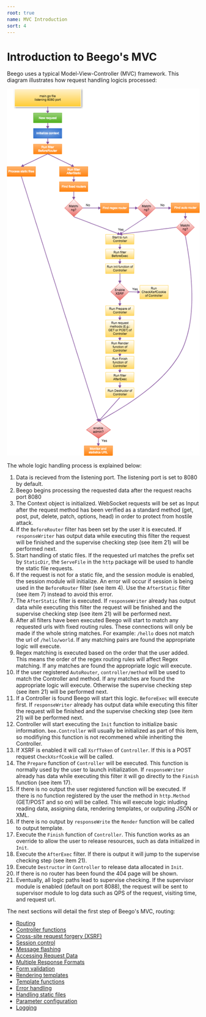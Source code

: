 ```yaml
---
root: true
name: MVC Introduction
sort: 4
---
```


# Introduction to Beego's MVC
 
Beego uses a typical Model-View-Controller (MVC) framework. This diagram illustrates how request handling logicis processed:

![](../images/detail.png)

The whole logic handling process is explained below:

1. Data is recieved from the listening port.  The listening port is set to 8080 by default.
2. Beego begins processing the requested data after the request reachs port 8080
3. The Context object is initialized. WebSocket requests will be set as Input after the request method has been verified as a standard method (get, post, put, delete, patch, options, head) in order to protect from hostile attack.
4. If the `BeforeRouter` filter has been set by the user it is executed. If `responseWriter` has output data while executing this filter the request will be finished and the supervise checking step (see item 21) will be performed next.
5. Start handling of static files. If the requested url matches the prefix set by `StaticDir`, the `ServeFile` in the `http` package will be used to handle the static file requests.
6. If the request is not for a static file, and the session module is enabled, the session module will initialize. An error will occur if session is being used in the `BeforeRouter` filter (see item 4).  Use the `AfterStatic` filter (see item 7) instead to avoid this error.
7. The `AfterStatic` filter is executed. If `responseWriter` already has output data while executing this filter the request will be finished and the supervise checking step (see item 21) will be performed next.
8. After all filters have been executed Beego will start to match any requested urls with fixed routing rules. These connections will only be made if the whole string matches. For example: `/hello` does not match the url of `/hello/world`.  If any matching pairs are found the appropriate logic will execute.
9. Regex matching is executed based on the order that the user added. This means the order of the regex routing rules will affect Regex matching. If any matches are found the appropriate logic will execute.
10. If the user registered `AutoRouter`, `controller/method` will be used to match the Controller and method. If any matches are found the appropriate logic will execute. Otherwise the supervise checking step (see item 21) will be performed next.
11. If a Controller is found Beego will start this logic. `BeforeExec` will execute first. If `responseWriter` already has output data while executing this filter the request will be finished and the supervise checking step (see item 21) will be performed next.
12. Controller will start executing the `Init` function to initialize basic information. `bee.Controller` will usually be initialized as part of this item, so modifiying this function is not recommened while inheriting the Controller.
13. If XSRF is enabled it will call `XsrfToken` of `Controller`. If this is a POST request `CheckXsrfCookie` will be called.
14. The `Prepare` function of `Controller` will be executed. This function is normally used by the user to launch initialization. If `responseWriter` already has data while executing this filter it will go directly to the `Finish` function (see item 17).
15. If there is no output the user registered function will be executed. If there is no function registered by the user the method in `http.Method` (GET/POST and so on) will be called.  This will execute logic inluding reading data, assigning data, rendering templates, or outputing JSON or XML.
16. If there is no output by `responseWrite` the `Render` function will be called to output template.
17. Execute the `Finish` function of `Controller`. This function works as an override to allow the user to release resources, such as data initialized in `Init`.
18. Execute the `AfterExec` filter.  If there is output it will jump to the supervise checking step (see item 21).
19. Execute `Destructor` in `Controller` to release data allocated in `Init`.
20. If there is no router has been found the 404 page will be shown.
21. Eventually, all logic paths lead to supervise checking. If the supervisor module is enabled (default on port 8088), the request will be sent to supervisor module to log data such as QPS of the request, visiting time, and request url.

The next sections will detail the first step of Beego's MVC, routing:

- [Routing](controller/router.md)
- [Controller functions](controller/controller.md)
- [Cross-site request forgery (XSRF)](controller/xsrf.md)
- [Session control](controller/session.md)
- [Message flashing](controller/flash.md)
- [Accessing Request Data](controller/params.md)
- [Multiple Response Formats](controller/jsonxml.md)
- [Form validation](controller/validation.md)
- [Rendering templates](controller/view.md)
- [Template functions](controller/template.md)
- [Error handling](controller/errors.md)
- [Handling static files](controller/static.md)
- [Parameter configuration](controller/config.md)
- [Logging](controller/logs.md)
